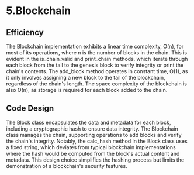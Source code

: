 # 5.Blockchain

## Efficiency
The Blockchain implementation exhibits a linear time complexity, O(n), for most of its operations, where n is the number of blocks in the chain. This is evident in the is_chain_valid and print_chain methods, which iterate through each block from the tail to the genesis block to verify integrity or print the chain's contents. The add_block method operates in constant time, O(1), as it only involves assigning a new block to the tail of the blockchain, regardless of the chain's length. The space complexity of the blockchain is also O(n), as storage is required for each block added to the chain.


## Code Design
The Block class encapsulates the data and metadata for each block, including a cryptographic hash to ensure data integrity. The Blockchain class manages the chain, supporting operations to add blocks and verify the chain's integrity. Notably, the calc_hash method in the Block class uses a fixed string, which deviates from typical blockchain implementations where the hash would be computed from the block's actual content and metadata. This design choice simplifies the hashing process but limits the demonstration of a blockchain's security features.